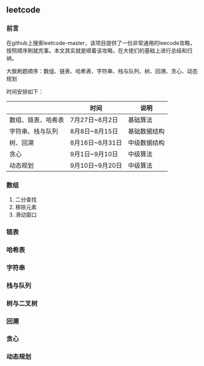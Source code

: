 ## leetcode

### 前言

在github上搜索leetcode-master，该项目提供了一份非常通用的leecode攻略，按照顺序刷就完事。本文其实就是顺着该攻略，在大佬们的基础上进行总结和归纳。

大致刷题顺序：数组、链表、哈希表、字符串、栈与队列、树、回溯、贪心、动态规划

时间安排如下：

|                    | 时间            | 说明         |
| ------------------ | --------------- | ------------ |
| 数组、链表、哈希表 | 7月27日~8月2日  | 基础算法     |
| 字符串、栈与队列   | 8月8日~8月15日  | 基础数据结构 |
| 树、回溯           | 8月16日~8月31日 | 中级数据结构 |
| 贪心               | 9月1日~9月10日  | 中级算法     |
| 动态规划           | 9月10日~9月20日 | 中级算法     |



### 数组

1. 二分查找
2. 移除元素
3. 滑动窗口

### 链表

### 哈希表

### 字符串

### 栈与队列

### 树与二叉树

### 回溯

### 贪心

### 动态规划